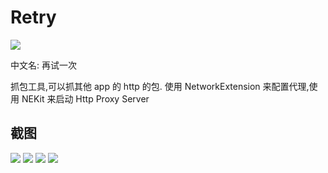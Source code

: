 # Retry
![](./icon.png) 

中文名: 再试一次

抓包工具,可以抓其他 app 的 http 的包. 使用 NetworkExtension 来配置代理,使用 NEKit 来启动 Http Proxy Server

## 截图

![](./art/s1.png)
![](./art/s2.png)
![](./art/s3.png)
![](./art/s4.png)


